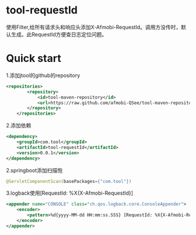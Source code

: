 # tool-requestId

使用Filter,给所有请求头和响应头添加X-Afmobi-RequestId。调用方没传时，默认生成。此RequestId方便查日志定位问题。

# Quick start
1.添加jtool的github的repository
```xml
<repositories>
		<repository>
			<id>tool-maven-repository</id>
			<url>https://raw.github.com/afmobi-QSee/tool-maven-repository/master/releases</url>
		</repository>
	</repositories>
```

2.添加依赖
```xml
<dependency>
    <groupId>com.tool</groupId>
    <artifactId>tool-requestId</artifactId>
    <version>0.0.1</version>
</dependency>
```

2.springboot添加扫描怉
```java
@ServletComponentScan(basePackages={"com.tool"})
```

3.logback使用[RequestId: %X{X-Afmobi-RequestId}]
```xml
<appender name="CONSOLE" class="ch.qos.logback.core.ConsoleAppender">
    <encoder>
        <pattern>%d{yyyy-MM-dd HH:mm:ss.SSS} [RequestId: %X{X-Afmobi-RequestId}] %logger{50} - %msg%n</pattern>
    </encoder>
</appender>
```
